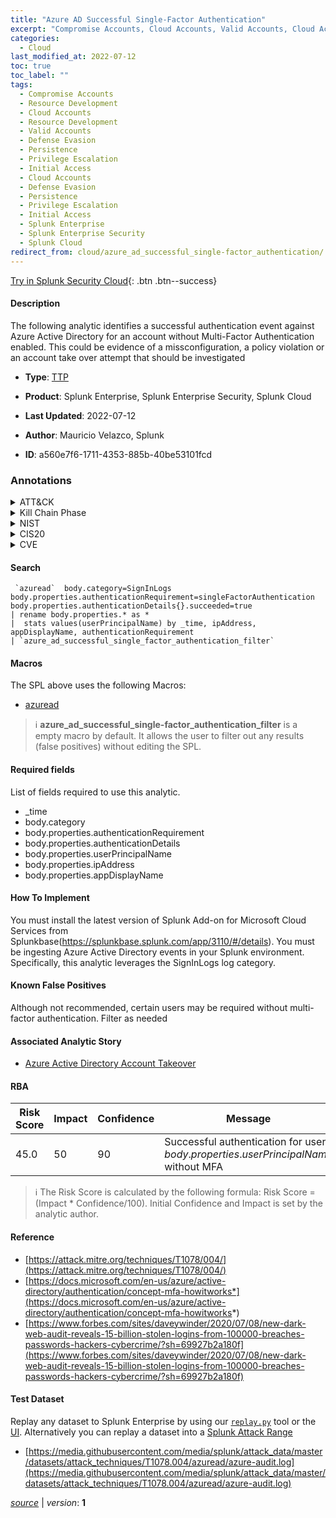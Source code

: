 ```yaml
---
title: "Azure AD Successful Single-Factor Authentication"
excerpt: "Compromise Accounts, Cloud Accounts, Valid Accounts, Cloud Accounts"
categories:
  - Cloud
last_modified_at: 2022-07-12
toc: true
toc_label: ""
tags:
  - Compromise Accounts
  - Resource Development
  - Cloud Accounts
  - Resource Development
  - Valid Accounts
  - Defense Evasion
  - Persistence
  - Privilege Escalation
  - Initial Access
  - Cloud Accounts
  - Defense Evasion
  - Persistence
  - Privilege Escalation
  - Initial Access
  - Splunk Enterprise
  - Splunk Enterprise Security
  - Splunk Cloud
redirect_from: cloud/azure_ad_successful_single-factor_authentication/
---
```




[Try in Splunk Security Cloud](https://www.splunk.com/en_us/cyber-security.html){: .btn .btn--success}

#### Description

The following analytic identifies a successful authentication event against Azure Active Directory for an account without Multi-Factor Authentication enabled. This could be evidence of a missconfiguration, a policy violation or an account take over attempt that should be investigated

- **Type**: [TTP](https://github.com/splunk/security_content/wiki/Detection-Analytic-Types)
- **Product**: Splunk Enterprise, Splunk Enterprise Security, Splunk Cloud

- **Last Updated**: 2022-07-12
- **Author**: Mauricio Velazco, Splunk
- **ID**: a560e7f6-1711-4353-885b-40be53101fcd

### Annotations
<details>
  <summary>ATT&CK</summary>

<div markdown="1">

#### [ATT&CK](https://attack.mitre.org/)

| ID          | Technique   | Tactic         |
| ----------- | ----------- |--------------- |
| [T1586](https://attack.mitre.org/techniques/T1586/) | Compromise Accounts | Resource Development |

| [T1586.003](https://attack.mitre.org/techniques/T1586/003/) | Cloud Accounts | Resource Development |

| [T1078](https://attack.mitre.org/techniques/T1078/) | Valid Accounts | Defense Evasion, Persistence, Privilege Escalation, Initial Access |

| [T1078.004](https://attack.mitre.org/techniques/T1078/004/) | Cloud Accounts | Defense Evasion, Persistence, Privilege Escalation, Initial Access |

</div>
</details>


<details>
  <summary>Kill Chain Phase</summary>

<div markdown="1">

* Exploitation


</div>
</details>


<details>
  <summary>NIST</summary>

<div markdown="1">

* DE.CM



</div>
</details>

<details>
  <summary>CIS20</summary>

<div markdown="1">

* CIS 3
* CIS 5
* CIS 16



</div>
</details>

<details>
  <summary>CVE</summary>

<div markdown="1">


</div>
</details>


#### Search

```
 `azuread`  body.category=SignInLogs body.properties.authenticationRequirement=singleFactorAuthentication body.properties.authenticationDetails{}.succeeded=true 
| rename body.properties.* as * 
|  stats values(userPrincipalName) by _time, ipAddress, appDisplayName, authenticationRequirement 
| `azure_ad_successful_single_factor_authentication_filter`
```

#### Macros
The SPL above uses the following Macros:
* [azuread](https://github.com/splunk/security_content/blob/develop/macros/azuread.yml)

> :information_source:
> **azure_ad_successful_single-factor_authentication_filter** is a empty macro by default. It allows the user to filter out any results (false positives) without editing the SPL.



#### Required fields
List of fields required to use this analytic.
* _time
* body.category
* body.properties.authenticationRequirement
* body.properties.authenticationDetails
* body.properties.userPrincipalName
* body.properties.ipAddress
* body.properties.appDisplayName



#### How To Implement
You must install the latest version of  Splunk Add-on for Microsoft Cloud Services from  Splunkbase(https://splunkbase.splunk.com/app/3110/#/details). You must be ingesting Azure Active Directory events in your Splunk environment. Specifically, this analytic leverages the SignInLogs log category.
#### Known False Positives
Although not recommended, certain users may be required without multi-factor authentication. Filter as needed

#### Associated Analytic Story
* [Azure Active Directory Account Takeover](/stories/azure_active_directory_account_takeover)




#### RBA

| Risk Score  | Impact      | Confidence   | Message      |
| ----------- | ----------- |--------------|--------------|
| 45.0 | 50 | 90 | Successful authentication for user $body.properties.userPrincipalName$ without MFA |


> :information_source:
> The Risk Score is calculated by the following formula: Risk Score = (Impact * Confidence/100). Initial Confidence and Impact is set by the analytic author.


#### Reference

* [https://attack.mitre.org/techniques/T1078/004/](https://attack.mitre.org/techniques/T1078/004/)
* [https://docs.microsoft.com/en-us/azure/active-directory/authentication/concept-mfa-howitworks*](https://docs.microsoft.com/en-us/azure/active-directory/authentication/concept-mfa-howitworks*)
* [https://www.forbes.com/sites/daveywinder/2020/07/08/new-dark-web-audit-reveals-15-billion-stolen-logins-from-100000-breaches-passwords-hackers-cybercrime/?sh=69927b2a180f](https://www.forbes.com/sites/daveywinder/2020/07/08/new-dark-web-audit-reveals-15-billion-stolen-logins-from-100000-breaches-passwords-hackers-cybercrime/?sh=69927b2a180f)



#### Test Dataset
Replay any dataset to Splunk Enterprise by using our [`replay.py`](https://github.com/splunk/attack_data#using-replaypy) tool or the [UI](https://github.com/splunk/attack_data#using-ui).
Alternatively you can replay a dataset into a [Splunk Attack Range](https://github.com/splunk/attack_range#replay-dumps-into-attack-range-splunk-server)

* [https://media.githubusercontent.com/media/splunk/attack_data/master/datasets/attack_techniques/T1078.004/azuread/azure-audit.log](https://media.githubusercontent.com/media/splunk/attack_data/master/datasets/attack_techniques/T1078.004/azuread/azure-audit.log)



[*source*](https://github.com/splunk/security_content/tree/develop/detections/cloud/azure_ad_successful_single-factor_authentication.yml) \| *version*: **1**